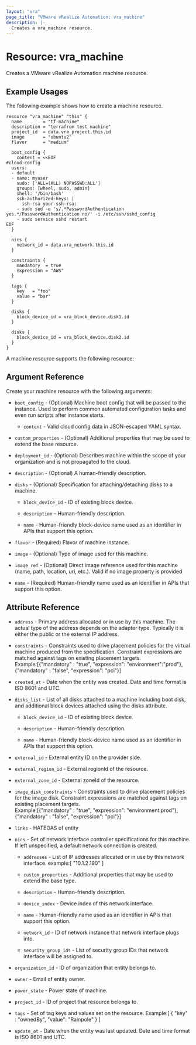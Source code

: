 ```yaml
---
layout: "vra"
page_title: "VMware vRealize Automation: vra_machine"
description: |-
  Creates a vra_machine resource.
---
```


# Resource: vra_machine

Creates a VMware vRealize Automation machine resource.

## Example Usages

The following example shows how to create a machine resource.

```hcl
resource "vra_machine" "this" {
  name        = "tf-machine"
  description = "terrafrom test machine"
  project_id  = data.vra_project.this.id
  image       = "ubuntu2"
  flavor      = "medium"

  boot_config {
    content = <<EOF
#cloud-config
  users:
  - default
  - name: myuser
    sudo: ['ALL=(ALL) NOPASSWD:ALL']
    groups: [wheel, sudo, admin]
    shell: '/bin/bash'
    ssh-authorized-keys: |
      ssh-rsa your-ssh-rsa:
    - sudo sed -e 's/.*PasswordAuthentication yes.*/PasswordAuthentication no/' -i /etc/ssh/sshd_config
    - sudo service sshd restart
EOF
  }

  nics {
    network_id = data.vra_network.this.id
  }

  constraints {
    mandatory  = true
    expression = "AWS"
  }

  tags {
    key   = "foo"
    value = "bar"
  }

  disks {
    block_device_id = vra_block_device.disk1.id
  }

  disks {
    block_device_id = vra_block_device.disk2.id
  }
}
```
A machine resource supports the following resource:

## Argument Reference

Create your machine resource with the following arguments:

* `boot_config` - (Optional)  Machine boot config that will be passed to the instance. Used to perform common automated configuration tasks and even run scripts after instance starts.
    
    * `content` - Valid cloud config data in JSON-escaped YAML syntax.
    
* `custom_properties` - (Optional) Additional properties that may be used to extend the base resource.

* `deployment_id` - (Optional) Describes machine within the scope of your organization and is not propagated to the cloud.

* `description` - (Optional) A human-friendly description.

* `disks` - (Optional) Specification for attaching/detaching disks to a machine.
    
    * `block_device_id` - ID of existing block device.
    
    * `description` - Human-friendly description.
    
    * `name` - Human-friendly block-device name used as an identifier in APIs that support this option.
    
* `flavor` - (Required) Flavor of machine instance.

* `image` - (Optional) Type of image used for this machine.

* `image_ref` - (Optional) Direct image reference used for this machine (name, path, location, uri, etc.). Valid if no image property is provided

* `name` - (Required) Human-friendly name used as an identifier in APIs that support this option.

## Attribute Reference

* `address` - Primary address allocated or in use by this machine. The actual type of the address depends on the adapter type. Typically it is either the public or the external IP address.

* `constraints` - Constraints used to drive placement policies for the virtual machine produced from the specification. Constraint expressions are matched against tags on existing placement targets.  
Example:[{"mandatory" : "true", "expression": "environment":"prod"}, {"mandatory" : "false", "expression": "pci"}]

* `created_at` - Date when the entity was created. Date and time format is ISO 8601 and UTC.

* `disks_list` - List of all disks attached to a machine including boot disk, and additional block devices attached using the disks attribute.
    
    * `block_device_id` - ID of existing block device.
    
    * `description` - Human-friendly description.
    
    * `name` - Human-friendly block-device name used as an identifier in APIs that support this option.
    
* `external_id` - External entity ID on the provider side.

* `external_region_id` - External regionId of the resource.

* `external_zone_id` - External zoneId of the resource.

* `image_disk_constraints` - Constraints used to drive placement policies for the image disk. Constraint expressions are matched against tags on existing placement targets.  
Example:[{"mandatory" : "true", "expression": "environment:prod"}, {"mandatory" : "false", "expression": "pci"}]

* `links` - HATEOAS of entity

* `nics` - Set of network interface controller specifications for this machine. If left unspecified, a default network connection is created.
    
    * `addresses` - List of IP addresses allocated or in use by this network interface.
                    example:[ "10.1.2.190" ]
    
    * `custom_properties` - Additional properties that may be used to extend the base type.
    
    * `description` - Human-friendly description.

    * `device_index` - Device index of this network interface.
    
    * `name` - Human-friendly name used as an identifier in APIs that support this option.
    
    * `network_id` - ID of network instance that network interface plugs into.

    * `security_group_ids` - List of security group IDs that network interface will be assigned to.
    
* `organization_id` - ID of organization that entity belongs to.

* `owner` - Email of entity owner.

* `power_state` - Power state of machine.

* `project_id` - ID of project that resource belongs to.

* `tags` - Set of tag keys and values set on the resource.
           Example:[ { "key" : "ownedBy", "value": "Rainpole" } ]

* `update_at` - Date when the entity was last updated. Date and time format is ISO 8601 and UTC.
